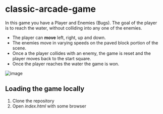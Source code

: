 # classic-arcade-game
In this game you have a Player and Enemies (Bugs). 
The goal of the player is to reach the water, without colliding into any one of the enemies. 

* The player can **move** left, right, up and down. 
* The enemies move in varying speeds on the paved block portion of the scene. 
* Once a the player collides with an enemy, the game is reset and the player moves back to the start square. 
* Once the player reaches the water the game is won.

![image](https://user-images.githubusercontent.com/26036800/43995780-bdba1226-9dbd-11e8-95f6-bfda66163088.png)

## Loading the game locally

1. Clone the repository 
2. Open _index.html_ with some browser
